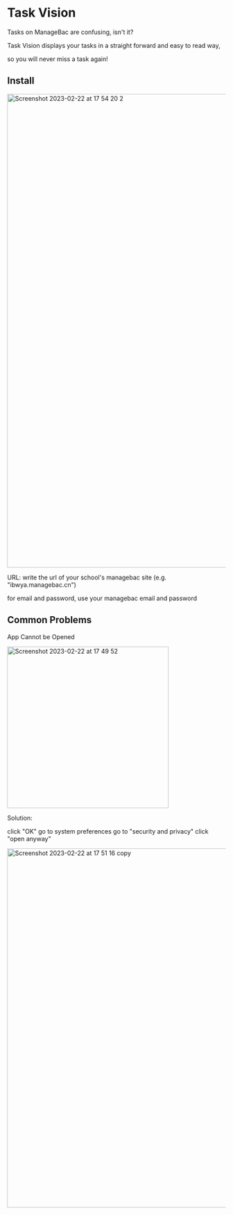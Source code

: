 # Task Vision

Tasks on ManageBac are confusing, isn't it?

Task Vision displays your tasks in a straight forward and easy to read way, 

so you will never miss a task again!

## Install

<img width="1091" alt="Screenshot 2023-02-22 at 17 54 20 2" src="https://user-images.githubusercontent.com/61782112/220593480-61698b03-e4aa-4d23-8f86-fb9135666dbf.png">

URL: write the url of your school's managebac site (e.g. "ibwya.managebac.cn")

for email and password, use your managebac email and password

## Common Problems

App Cannot be Opened

<img width="372" alt="Screenshot 2023-02-22 at 17 49 52" src="https://user-images.githubusercontent.com/61782112/220593380-a7627cd3-6567-4964-a7e5-34183e68ab23.png">


Solution: 

click "OK"
go to system preferences
go to "security and privacy"
click "open anyway"

<img width="827" alt="Screenshot 2023-02-22 at 17 51 16 copy" src="https://user-images.githubusercontent.com/61782112/220593434-58d6e5df-fb45-429d-84e4-4d8bb000adb8.png">
